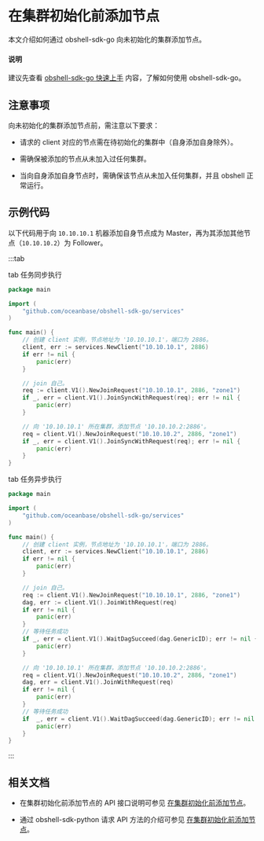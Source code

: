 # 在集群初始化前添加节点

本文介绍如何通过 obshell-sdk-go 向未初始化的集群添加节点。

<main id="notice" type='explain'>
  <h4>说明</h4>
  <p>建议先查看 <a href='../100.quickstart-of-go.md'>obshell-sdk-go 快速上手</a> 内容，了解如何使用 obshell-sdk-go。</p>
</main>

## 注意事项

向未初始化的集群添加节点前，需注意以下要求：

* 请求的 client 对应的节点需在待初始化的集群中（自身添加自身除外）。

* 需确保被添加的节点从未加入过任何集群。

* 当向自身添加自身节点时，需确保该节点从未加入任何集群，并且 obshell 正常运行。

## 示例代码

以下代码用于向 `10.10.10.1` 机器添加自身节点成为 Master，再为其添加其他节点（`10.10.10.2`）为 Follower。

:::tab

tab 任务同步执行

```go
package main

import (
    "github.com/oceanbase/obshell-sdk-go/services"
)

func main() {
    // 创建 client 实例，节点地址为 '10.10.10.1'，端口为 2886。
    client, err := services.NewClient("10.10.10.1", 2886)
    if err != nil {
        panic(err)
    }

    // join 自己。
    req := client.V1().NewJoinRequest("10.10.10.1", 2886, "zone1")
    if _, err = client.V1().JoinSyncWithRequest(req); err != nil {
        panic(err)
    }

    // 向 '10.10.10.1' 所在集群，添加节点 '10.10.10.2:2886'。
    req = client.V1().NewJoinRequest("10.10.10.2", 2886, "zone1")
    if _, err = client.V1().JoinSyncWithRequest(req); err != nil {
        panic(err)
    }
}
```

tab 任务异步执行

```go
package main

import (
    "github.com/oceanbase/obshell-sdk-go/services"
)

func main() {
    // 创建 client 实例，节点地址为 '10.10.10.1'，端口为 2886。
    client, err := services.NewClient("10.10.10.1", 2886)
    if err != nil {
        panic(err)
    }

    // join 自己。
    req := client.V1().NewJoinRequest("10.10.10.1", 2886, "zone1")
    dag, err := client.V1().JoinWithRequest(req)
    if err != nil {
        panic(err)
    }
    // 等待任务成功
    if _, err = client.V1().WaitDagSucceed(dag.GenericID); err != nil {
        panic(err)
    }

    // 向 '10.10.10.1' 所在集群，添加节点 '10.10.10.2:2886'。
    req = client.V1().NewJoinRequest("10.10.10.2", 2886, "zone1")
    dag, err = client.V1().JoinWithRequest(req)
    if err != nil {
        panic(err)
    }
    // 等待任务成功
    if  _, err = client.V1().WaitDagSucceed(dag.GenericID); err != nil {
        panic(err)
    }
}
```

:::

## 相关文档

* 在集群初始化前添加节点的 API 接口说明可参见 [在集群初始化前添加节点](../../../400.obshell-api-reference/200.cluster-management/300.add-new-node.md)。

* 通过 obshell-sdk-python 请求 API 方法的介绍可参见 [在集群初始化前添加节点](../../100.python/200.cluster-management/300.add-new-node-of-python.md)。
